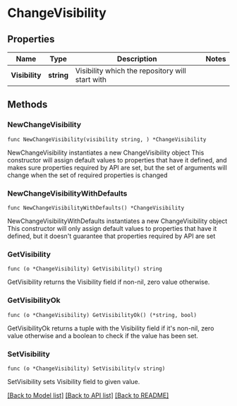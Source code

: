 # ChangeVisibility

## Properties

Name | Type | Description | Notes
------------ | ------------- | ------------- | -------------
**Visibility** | **string** | Visibility which the repository will start with | 

## Methods

### NewChangeVisibility

`func NewChangeVisibility(visibility string, ) *ChangeVisibility`

NewChangeVisibility instantiates a new ChangeVisibility object
This constructor will assign default values to properties that have it defined,
and makes sure properties required by API are set, but the set of arguments
will change when the set of required properties is changed

### NewChangeVisibilityWithDefaults

`func NewChangeVisibilityWithDefaults() *ChangeVisibility`

NewChangeVisibilityWithDefaults instantiates a new ChangeVisibility object
This constructor will only assign default values to properties that have it defined,
but it doesn't guarantee that properties required by API are set

### GetVisibility

`func (o *ChangeVisibility) GetVisibility() string`

GetVisibility returns the Visibility field if non-nil, zero value otherwise.

### GetVisibilityOk

`func (o *ChangeVisibility) GetVisibilityOk() (*string, bool)`

GetVisibilityOk returns a tuple with the Visibility field if it's non-nil, zero value otherwise
and a boolean to check if the value has been set.

### SetVisibility

`func (o *ChangeVisibility) SetVisibility(v string)`

SetVisibility sets Visibility field to given value.



[[Back to Model list]](../README.md#documentation-for-models) [[Back to API list]](../README.md#documentation-for-api-endpoints) [[Back to README]](../README.md)


